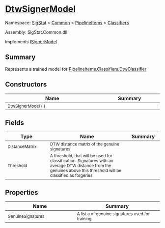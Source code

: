 # [DtwSignerModel](./DtwSignerModel.md)

Namespace: [SigStat]() > [Common](./../../README.md) > [PipelineItems]() > [Classifiers](./README.md)

Assembly: SigStat.Common.dll

Implements [ISignerModel](./../../Pipeline/ISignerModel.md)

## Summary
Represents a trained model for [PipelineItems.Classifiers.DtwClassifier](https://github.com/hargitomi97/sigstat/blob/master/docs/md/SigStat/Common/PipelineItems/Classifiers/DtwClassifier.md)

## Constructors

| Name | Summary | 
| --- | --- | 
| <sub>DtwSignerModel (  )</sub><img width=200/>  | <sub></sub><img width=200/>  | <br>


## Fields

| Type | Name | Summary | 
| --- | --- | --- | 
| <sub>DistanceMatrix</sub><img width=200/>  | <sub>DTW distance matrix of the genuine signatures</sub><img width=200/>  | <img width=200/>  | <br>
| <sub>Threshold</sub><img width=200/>  | <sub>A threshold, that will be used for classification. Signatures with  an average DTW distance from the genuines above this threshold will  be classified as forgeries</sub><img width=200/>  | <img width=200/>  | <br>


## Properties

| Name | Summary | 
| --- | --- | 
| <sub>GenuineSignatures</sub><img width=200/>  | <sub>A list a of genuine signatures used for training</sub><img width=200/>  | <br>


